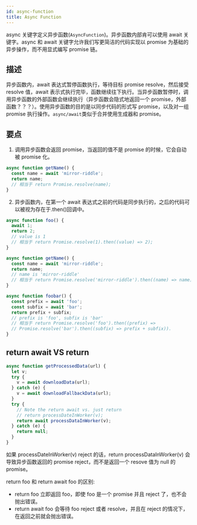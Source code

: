 ```yaml
---
id: async-function
title: Async Function
---
```


async 关键字定义异步函数(`AsyncFunction`)。异步函数内部肯可以使用 await 关键字。async 和 await 关键字允许我们写更简洁的代码实现以 promise 为基础的异步操作，而不用显式编写 promise 链。

## 描述

异步函数内，await 表达式暂停函数执行，等待目标 promise resolve，然后接受 resolve 值，await 表示式执行完毕，函数继续往下执行。当异步函数暂停时，调用异步函数的外部函数会继续执行（异步函数会隐式地返回一个 promise，外部函数？？？）。使用异步函数的目的是以同步代码的形式写 promise，以及对一组 promise 执行操作。`async/await`类似于合并使用生成器和 promise。

## 要点

1. 调用异步函数会返回 promise，当返回的值不是 promise 的时候，它会自动被 promise 化。

```javascript
async function getName() {
  const name = await 'mirror-riddle';
  return name;
  // 相当于 return Promise.resolve(name);
}
```

2. 异步函数内，在第一个 await 表达式之前的代码是同步执行的，之后的代码可以被视为存在于.then()回调中。

```javascript
async function foo() {
  await 1;
  return 2;
  // value is 1
  // 相当于 return Promise.resolve(1).then((value) => 2);
}

async function getName() {
  const name = await 'mirror-riddle';
  return name;
  // name is 'mirror-riddle'
  // 相当于 return Promise.resolve('mirror-riddle').then((name) => name);
}

async function foobar() {
  const prefix = await 'foo';
  const subfix = await 'bar';
  return prefix + subfix;
  // prefix is 'foo', subfix is 'bar'
  // 相当于 return Promise.resolve('foo').then((prefix) =>
  // Promise.resolve('bar').then((subfix) => prefix + subfix)).
}
```

## return await VS return

```javascript
async function getProcessedData(url) {
  let v;
  try {
    v = await downloadData(url);
  } catch (e) {
    v = await downloadFallbackData(url);
  }
  try {
    // Note the return await vs. just return
    // return processDateInWorker(v);
    return await processDataInWorker(v);
  } catch (e) {
    return null;
  }
}
```

如果 processDateInWorker(v) reject 的话，return processDataInWorker(v) 会导致异步函数返回的 promise reject，而不是返回一个 resove 值为 null 的 promise。

return foo 和 return await foo 的区别:

- return foo 立即返回 foo，即使 foo 是一个 promise 并且 reject 了，也不会抛出错误。
- return await foo 会等待 foo reject 或者 resolve，并且在 reject 的情况下，在返回之前就会抛出错误。
